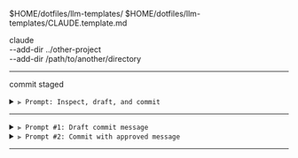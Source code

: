 $HOME/dotfiles/llm-templates/
$HOME/dotfiles/llm-templates/CLAUDE.template.md

claude \
--add-dir ../other-project \
--add-dir /path/to/another/directory

-------------------------------------------------------------------------------

commit staged

<details>
<summary><code>⫸ Prompt: Inspect, draft, and commit</code></summary>
  I’ve already staged some changes.
  Do the following in one go:
  1. Run `git diff --no-ext-diff --staged`.
  2. Generate a descriptive, sentence‑case commit message with a brief subject line and a body explaining why the change was made.
  3. Commit the staged changes using that message (i.e. run `git commit -m "<subject>" -m "<body>"`).
  Use the style:
  - Subject max ~120 chars, sentence case (no period at end).
  - Body wraps at ~120 chars, explains rationale.
</details>

-------------------------------------------------------------------------------

<details>
<summary><code>⫸ Prompt #1: Draft commit message</code></summary>
  I’ve staged some changes.
  Run `git diff --no-ext-diff --staged` and propose a concise, sentence‑case commit message:
  - One‑line subject (~120 chars, no trailing period).
  - Multi‑line body (wrap ~120 chars) explaining why.
</details>

<details>
<summary><code>⫸ Prompt #2: Commit with approved message</code></summary>
  Commit the staged changes with the message we just finalized.
  Run: git commit -m "<subject>" -m "<body>"
</details>

-------------------------------------------------------------------------------
